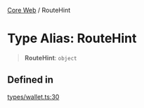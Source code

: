 [Core Web](../globals.md) / RouteHint

# Type Alias: RouteHint

> **RouteHint**: `object`

## Defined in

[types/wallet.ts:30](https://github.com/fedimint/fedimint-web-sdk/blob/451b02527305a23fec3a269d39bde9a3ec377df2/packages/core/src/types/wallet.ts#L30)

